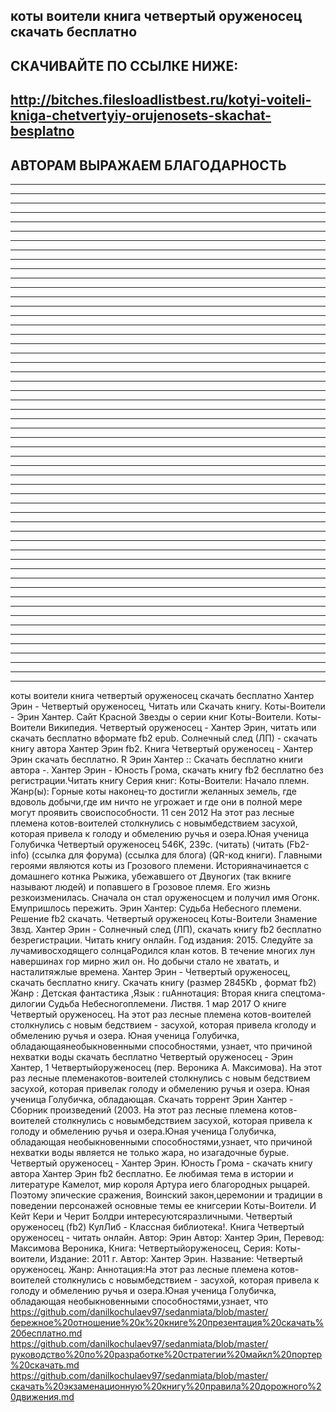 коты воители книга четвертый оруженосец скачать бесплатно
--------------------------------------------------
СКАЧИВАЙТЕ ПО ССЫЛКЕ НИЖЕ:
--------------------------------------------------
http://bitches.filesloadlistbest.ru/kotyi-voiteli-kniga-chetvertyiy-orujenosets-skachat-besplatno
--------------------------------------------------
АВТОРАМ ВЫРАЖАЕМ БЛАГОДАРНОСТЬ
--------------------------------------------------
--------------------------------------------------
--------------------------------------------------
--------------------------------------------------
--------------------------------------------------
--------------------------------------------------
--------------------------------------------------
--------------------------------------------------
--------------------------------------------------
--------------------------------------------------
--------------------------------------------------
--------------------------------------------------
--------------------------------------------------
--------------------------------------------------
--------------------------------------------------
--------------------------------------------------
--------------------------------------------------
--------------------------------------------------
--------------------------------------------------
--------------------------------------------------
--------------------------------------------------
--------------------------------------------------
--------------------------------------------------
--------------------------------------------------
--------------------------------------------------
--------------------------------------------------
--------------------------------------------------
--------------------------------------------------
--------------------------------------------------
--------------------------------------------------
--------------------------------------------------
--------------------------------------------------
--------------------------------------------------
--------------------------------------------------
--------------------------------------------------
--------------------------------------------------
--------------------------------------------------
--------------------------------------------------
--------------------------------------------------
--------------------------------------------------
--------------------------------------------------
--------------------------------------------------
--------------------------------------------------
--------------------------------------------------
--------------------------------------------------
--------------------------------------------------
--------------------------------------------------
--------------------------------------------------
--------------------------------------------------
--------------------------------------------------
--------------------------------------------------
--------------------------------------------------
--------------------------------------------------
--------------------------------------------------
--------------------------------------------------
коты воители книга четвертый оруженосец скачать бесплатно Хантер Эрин - Четвертый оруженосец, Читать или Скачать книгу. Коты-Воители - Эрин Хантер. Сайт Красной Звезды о серии книг Коты-Воители. Коты-Воители  Википедия. Четвертый оруженосец - Хантер Эрин, читать или скачать бесплатно вформате fb2 epub. Солнечный след (ЛП) - скачать книгу автора Хантер Эрин fb2. Книга Четвертый оруженосец - Хантер Эрин скачать бесплатно. R Эрин Хантер :: Скачать бесплатно книги автора  -. Хантер Эрин - Юность Грома, скачать книгу fb2 бесплатно без регистрации.Читать книгу  Серия книг: Коты-Воители: Начало племн. Жанр(ы): Горные коты наконец-то достигли желанных земель, где вдоволь добычи,где им ничто не угрожает и где они в полной мере могут проявить своиспособности.
11 сен 2012  На этот раз лесные племена котов-воителей столкнулись с новымбедствием засухой, которая привела к голоду и обмелению ручья и озера.Юная ученица Голубичка  Четвертый оруженосец 546K, 239с. (читать) (читать  (Fb2-info) (ссылка для форума) (ссылка для блога) (QR-код книги). Главными героями являются коты из Грозового племени. Историяначинается с домашнего котнка Рыжика, убежавшего от Двуногих (так вкниге называют людей) и попавшего в Грозовое племя. Его жизнь резкоизменилась. Сначала он стал оруженосцем и получил имя Огонк. Емупришлось пережить. Эрин Хантер: Судьба Небесного племени. Решение fb2 скачать. Четвертый оруженосец  Коты-Воители Знамение Звзд. Хантер Эрин - Солнечный след (ЛП), скачать книгу fb2 бесплатно безрегистрации. Читать книгу онлайн.  Год издания: 2015. Следуйте за лучамивосходящего солнцаРодился клан котов. В течение многих лун навершинах гор мирно жил он. Но добычи стало не хватать, и насталитяжлые времена. Хантер Эрин - Четвертый оруженосец, скачать бесплатно книгу. Скачать книгу (размер 2845Kb , формат fb2) Жанр : Детская фантастика ,Язык : ruАннотация: Вторая книга спецтома-дилогии Судьба Небесногоплемени. Листвя. 1 мар 2017  О книге Четвертый оруженосец. На этот раз лесные племена котов-воителей столкнулись с новым бедствием - засухой, которая привела кголоду и обмелению ручья и озера. Юная ученица Голубичка, обладающаянеобыкновенными способностями, узнает, что причиной нехватки воды
скачать бесплатно Четвертый оруженосец - Эрин Хантер, 1 Четвертыйоруженосец (пер. Вероника А. Максимова). На этот раз лесные племенакотов-воителей столкнулись с новым бедствием  засухой, которая привелак голоду и обмелению ручья и озера. Юная ученица Голубичка, обладающая. Скачать торрент Эрин Хантер - Сборник произведений (2003. На этот раз лесные племена котов-воителей столкнулись с новымбедствием  засухой, которая привела к голоду и обмелению ручья и озера.Юная ученица Голубичка, обладающая необыкновенными способностями,узнает, что причиной нехватки воды является не только жара, но изагадочные бурые. Четвертый оруженосец - Хантер Эрин. Юность Грома - скачать книгу автора Хантер Эрин fb2 бесплатно. Ее любимая тема в истории и литературе  Камелот, мир короля Артура иего благородных рыцарей. Поэтому эпические сражения, Воинский закон,церемонии и традиции в поведении персонажей  основные темы ее книгсерии Коты-Воители. И Кейт Кери и Черит Болдри интересуютсяразличными. Четвертый оруженосец (fb2)  КулЛиб - Классная библиотека!. Книга Четвертый оруженосец - читать онлайн. Автор: Эрин
Автор: Хантер Эрин, Перевод: Максимова Вероника, Книга: Четвертыйоруженосец, Серия: Коты-воители, Издание: 2011 г. Автор: Хантер Эрин. Название: Четвертый оруженосец. Жанр: Аннотация:На этот раз лесные племена котов-воителей столкнулись с новымбедствием - засухой, которая привела к голоду и обмелению ручья и озера.Юная ученица Голубичка, обладающая необыкновенными способностями,узнает, что
https://github.com/danilkochulaev97/sedanmiata/blob/master/бережное%20отношение%20к%20книге%20презентация%20скачать%20бесплатно.md
https://github.com/danilkochulaev97/sedanmiata/blob/master/руководство%20по%20разработке%20стратегии%20майкл%20портер%20скачать.md
https://github.com/danilkochulaev97/sedanmiata/blob/master/скачать%20экзаменационную%20книгу%20правила%20дорожного%20движения.md